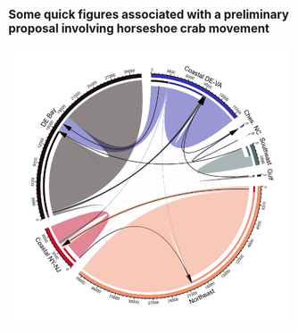 
## Some quick figures associated with a preliminary proposal involving horseshoe crab movement

![](https://github.com/mhpob/horseshoe-crab/blob/master/Figures/chord_max_only.png)
